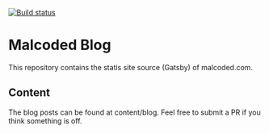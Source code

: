 [![Build status](https://lukasmarx.visualstudio.com/malcoded-blog/_apis/build/status/malcoded-blog-prod)](https://lukasmarx.visualstudio.com/malcoded-blog/_build/latest?definitionId=6)

# Malcoded Blog

This repository contains the statis site source (Gatsby) of malcoded.com.

## Content

The blog posts can be found at content/blog. Feel free to submit a PR if you think something is off.
